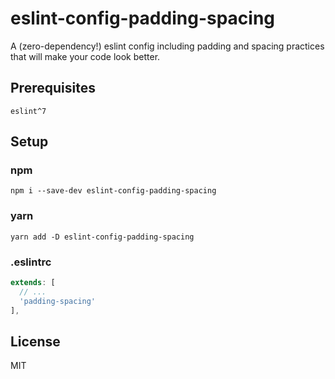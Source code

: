 # eslint-config-padding-spacing

A (zero-dependency!) eslint config including padding and spacing practices that will make your code look better.

## Prerequisites

```
eslint^7
```

## Setup

### npm

`npm i --save-dev eslint-config-padding-spacing`

### yarn

`yarn add -D eslint-config-padding-spacing`

### .eslintrc

```js
extends: [
  // ...
  'padding-spacing'
],
```

## License

MIT

